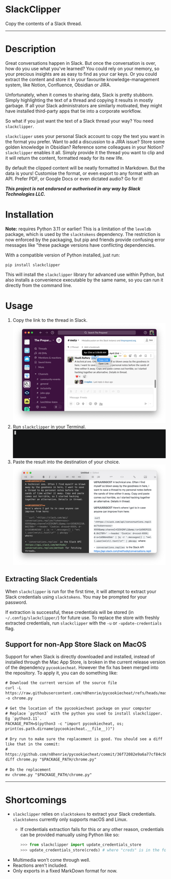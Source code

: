 # SlackClipper
Copy the contents of a Slack thread.

---

# Description

Great conversations happen in Slack. But once the conversation is over, how do you use what you've learned? You could rely on your memory, so your precious insights are as easy to find as your car keys. Or you could extract the content and store it in your favourite knowledge-management system, like Notion, Confluence, Obsidian or JIRA.

Unfortunately, when it comes to sharing data, Slack is pretty stubborn. Simply highlighting the text of a thread and copying it results in mostly garbage. If all your Slack administrators are similarly motivated, they might have installed third-party apps that tie into a corporate workflow.

So what if you just want the text of a Slack thread your way? You need `slackclipper`.

`slackclipper` uses your personal Slack account to copy the text you want in the format you prefer. Want to add a discussion to a JIRA issue? Store some golden knowledge in Obsidian? Reference some colleagues in your Notion? `slackclipper` enables it all. Simply provide it the thread you want to clip and it will return the content, formatted ready for its new life.

By default the clipped content will be neatly formatted in Markdown. But the data is yours! Customise the format, or even export to any format with an API. Prefer PDF, or Google Docs or even dictated audio? Go for it!

***This project is not endorsed or authorised in any way by Slack Technologies LLC.***

# Installation

**Note:** requires Python 3.11 or earlier! This is a limitation of the `leveldb` package, which is used by the `slacktokens` dependency. The restriction is now enforced by the packaging, but pip and friends provide confusing error messages like "these package versions have conflicting dependencies.

With a compatible version of Python installed, just run:

    pip install slackclipper

This will install the `slackclipper` library for advanced use within Python, but also installs a convenience executable by the same name, so you can run it directly from the command line.

# Usage

1. Copy the link to the thread in Slack.
![Screenshot of "Copy link" in Slack](img/screenshot_copy-link-in-Slack.png)
2. Run `slackclipper` in your Terminal.
![Screencast of "slackclipper" in Terminal](img/screencast.gif)
3. Paste the result into the destination of your choice.
![Screenshot of content pasted into MacDown](img/screenshot_paste-into-MacDown.png)

## Extracting Slack Credentials

When `slackclipper` is run for the first time, it will attempt to extract your Slack credentials using `slacktokens`. You may be prompted for your password.

If extraction is successful, these credentials will be stored (in `~/.config/slackclipper/`) for future use. To replace the store with freshly extracted credentials, run `slackclipper` with the `-u` or `-update-credentials` flag.

## Support for non-App Store Slack on MacOS

Support for when Slack is directly downloaded and installed, instead of installed through the Mac App Store, is broken in the current release version of the dependency `pycookiecheat`. However the fix has been merged into the repository. To apply it, you can do something like:

```
# Download the current version of the source file
curl -L https://raw.githubusercontent.com/n8henrie/pycookiecheat/refs/heads/master/src/pycookiecheat/chrome.py -o chrome.py

# Get the location of the pycookiecheat package on your computer
# Replace `python3` with the python you used to install slackclipper. Eg `python3.11`.
PACKAGE_PATH=$(python3 -c "import pycookiecheat, os; print(os.path.dirname(pycookiecheat.__file__))")

# Dry run to make sure the replacement is good. You should see a diff like that in the commit:
# https://github.com/n8henrie/pycookiecheat/commit/36f72082e9a6a77cf84c5000150e7f779d73b14d
diff chrome.py "$PACKAGE_PATH/chrome.py"

# Do the replacement
mv chrome.py "$PACKAGE_PATH/chrome.py"
```

---


# Shortcomings

- `slackclipper` relies on `slacktokens` to extract your Slack credentials. `slacktokens` currently only supports macOS and Linux.
	- If credentials extraction fails for this or any other reason, credentials can be provided manually using Python like so:

		```python
		>>> from slackclipper import update_credentials_store
		>>> update_credentials_store(creds) # where "creds" is in the format produced by slacktokens
		```
- Multimedia won’t come through well.
- Reactions aren't included.
- Only exports in a fixed MarkDown format for now.
